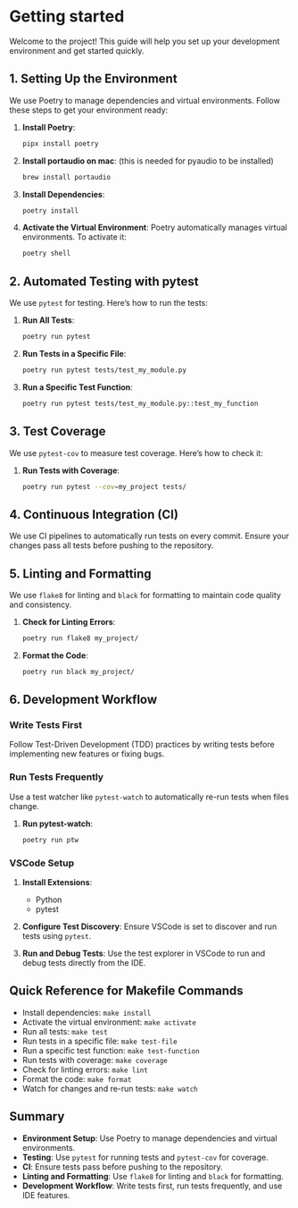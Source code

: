 # Getting started

Welcome to the project! This guide will help you set up your development environment and get started quickly.

## 1. Setting Up the Environment

We use Poetry to manage dependencies and virtual environments. Follow these steps to get your environment ready:

1. **Install Poetry**:

   ```bash
   pipx install poetry
   ```

2. **Install portaudio on mac**: (this is needed for pyaudio to be installed)

   ```bash
   brew install portaudio
   ```

3. **Install Dependencies**:

   ```bash
   poetry install
   ```

4. **Activate the Virtual Environment**:
   Poetry automatically manages virtual environments. To activate it:
   ```bash
   poetry shell
   ```

## 2. Automated Testing with pytest

We use `pytest` for testing. Here’s how to run the tests:

1. **Run All Tests**:

   ```bash
   poetry run pytest
   ```

2. **Run Tests in a Specific File**:

   ```bash
   poetry run pytest tests/test_my_module.py
   ```

3. **Run a Specific Test Function**:
   ```bash
   poetry run pytest tests/test_my_module.py::test_my_function
   ```

## 3. Test Coverage

We use `pytest-cov` to measure test coverage. Here’s how to check it:

1. **Run Tests with Coverage**:
   ```bash
   poetry run pytest --cov=my_project tests/
   ```

## 4. Continuous Integration (CI)

We use CI pipelines to automatically run tests on every commit. Ensure your changes pass all tests before pushing to the repository.

## 5. Linting and Formatting

We use `flake8` for linting and `black` for formatting to maintain code quality and consistency.

1. **Check for Linting Errors**:

   ```bash
   poetry run flake8 my_project/
   ```

2. **Format the Code**:
   ```bash
   poetry run black my_project/
   ```

## 6. Development Workflow

### Write Tests First

Follow Test-Driven Development (TDD) practices by writing tests before implementing new features or fixing bugs.

### Run Tests Frequently

Use a test watcher like `pytest-watch` to automatically re-run tests when files change.

1. **Run pytest-watch**:
   ```bash
   poetry run ptw
   ```

### VSCode Setup

1. **Install Extensions**:

   - Python
   - pytest

2. **Configure Test Discovery**:
   Ensure VSCode is set to discover and run tests using `pytest`.

3. **Run and Debug Tests**:
   Use the test explorer in VSCode to run and debug tests directly from the IDE.

## Quick Reference for Makefile Commands

- Install dependencies: `make install`
- Activate the virtual environment: `make activate`
- Run all tests: `make test`
- Run tests in a specific file: `make test-file`
- Run a specific test function: `make test-function`
- Run tests with coverage: `make coverage`
- Check for linting errors: `make lint`
- Format the code: `make format`
- Watch for changes and re-run tests: `make watch`

## Summary

- **Environment Setup**: Use Poetry to manage dependencies and virtual environments.
- **Testing**: Use `pytest` for running tests and `pytest-cov` for coverage.
- **CI**: Ensure tests pass before pushing to the repository.
- **Linting and Formatting**: Use `flake8` for linting and `black` for formatting.
- **Development Workflow**: Write tests first, run tests frequently, and use IDE features.

